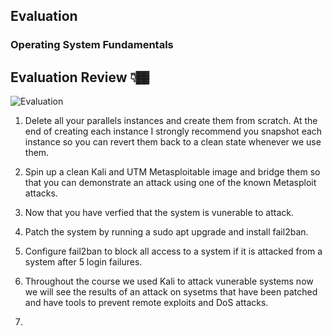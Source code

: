 ## Evaluation

### Operating System Fundamentals


## Evaluation Review 👇🏾
![Evaluation](evaluation.png)

1. Delete all your parallels instances and create them from scratch. At the end of creating each instance I strongly recommend you snapshot each instance so you can revert them back to a clean state whenever we use them.

2. Spin up a clean Kali and UTM Metasploitable image and bridge them so that you can demonstrate an attack using one of the known Metasploit attacks.

3. Now that you have verfied that the system is vunerable to attack.

4. Patch the system by running a sudo apt upgrade and install fail2ban.

5. Configure fail2ban to block all access to a system if it is attacked from a system after 5 login failures.

6. Throughout the course we used Kali to attack vunerable systems now we will see the results of an attack on sysetms that have been patched and have tools to prevent remote exploits and DoS attacks. 

7. 

